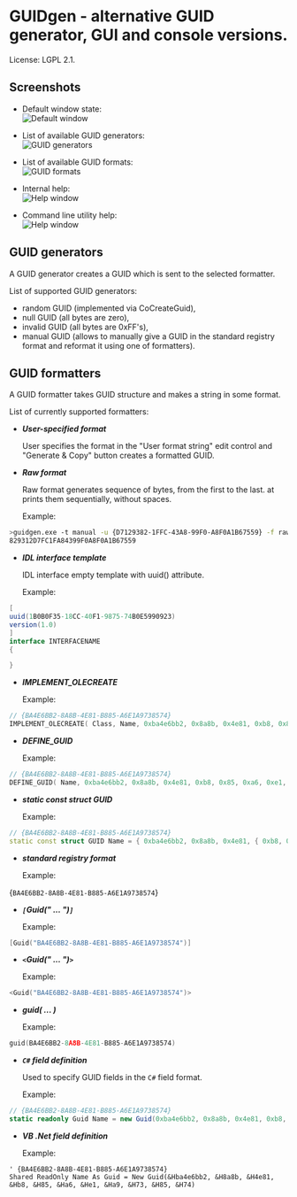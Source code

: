 GUIDgen - alternative GUID generator, GUI and console versions.
===============================================================

License: LGPL 2.1.

Screenshots
-----------------

* Default window state:<br/>
![Default window](https://github.com/duox/guidgen/blob/master/docs/images/screenshot01.png?raw=true)

* List of available GUID generators:<br/>
![GUID generators](https://github.com/duox/guidgen/blob/master/docs/images/screenshot02.png?raw=true)

* List of available GUID formats:<br/>
![GUID formats](https://github.com/duox/guidgen/blob/master/docs/images/screenshot03.png?raw=true)

* Internal help:<br/>
![Help window](https://github.com/duox/guidgen/blob/master/docs/images/screenshot04.png?raw=true)

* Command line utility help:<br/>
![Help window](https://github.com/duox/guidgen/blob/master/docs/images/screenshot05.png?raw=true)

GUID generators
-----------------

A GUID generator creates a GUID which is sent to the selected formatter.

List of supported GUID generators:
- random GUID (implemented via CoCreateGuid),
- null GUID (all bytes are zero),
- invalid GUID (all bytes are 0xFF's),
- manual GUID (allows to manually give a GUID in the standard registry format and reformat it using one of formatters).

GUID formatters
-----------------

A GUID formatter takes GUID structure and makes a string in some format.

List of currently supported formatters:
- ***User-specified format***

  User specifies the format in the "User format string" edit control and "Generate & Copy" button creates a formatted GUID.


- ***Raw format***

  Raw format generates sequence of bytes, from the first to the last. at prints them sequentially, without spaces.

  Example:
```sh
>guidgen.exe -t manual -u {D7129382-1FFC-43A8-99F0-A8F0A1B67559} -f raw
829312D7FC1FA84399F0A8F0A1B67559
```

- ***IDL interface template***

	IDL interface empty template with uuid() attribute. 

	Example:
```csharp
[
uuid(1B0B0F35-18CC-40F1-9875-74B0E5990923)
version(1.0)
]
interface INTERFACENAME
{

}
```

- ***IMPLEMENT_OLECREATE***

    Example:
```cpp
// {BA4E6BB2-8A8B-4E81-B885-A6E1A9738574}
IMPLEMENT_OLECREATE( Class, Name, 0xba4e6bb2, 0x8a8b, 0x4e81, 0xb8, 0x85, 0xa6, 0xe1, 0xa9, 0x73, 0x85, 0x74 );
```


- ***DEFINE_GUID***

    Example:
```cpp
// {BA4E6BB2-8A8B-4E81-B885-A6E1A9738574}
DEFINE_GUID( Name, 0xba4e6bb2, 0x8a8b, 0x4e81, 0xb8, 0x85, 0xa6, 0xe1, 0xa9, 0x73, 0x85, 0x74 );
```


- ***static const struct GUID***

    Example:
```cpp
// {BA4E6BB2-8A8B-4E81-B885-A6E1A9738574}
static const struct GUID Name = { 0xba4e6bb2, 0x8a8b, 0x4e81, { 0xb8, 0x85, 0xa6, 0xe1, 0xa9, 0x73, 0x85, 0x74 } };
```


- ***standard registry format***

    Example:

{```BA4E6BB2-8A8B-4E81-B885-A6E1A9738574```}


- ***`[`Guid(" ... ")`]`***

    Example:
```cpp
[Guid("BA4E6BB2-8A8B-4E81-B885-A6E1A9738574")]
```


- ***`<`Guid(" ... ")`>`***

    Example:
```cpp
<Guid("BA4E6BB2-8A8B-4E81-B885-A6E1A9738574")>
```


- ***guid( ... )***

    Example:
```cpp
guid(BA4E6BB2-8A8B-4E81-B885-A6E1A9738574)
```


- ***`C#` field definition***

    Used to specify GUID fields in the `C#` field format.

    Example:
```csharp
// {BA4E6BB2-8A8B-4E81-B885-A6E1A9738574}
static readonly Guid Name = new Guid(0xba4e6bb2, 0x8a8b, 0x4e81, 0xb8, 0x85, 0xa6, 0xe1, 0xa9, 0x73, 0x85, 0x74);
```

- ***VB .Net field definition***

    Example:
```vbnet
' {BA4E6BB2-8A8B-4E81-B885-A6E1A9738574}
Shared ReadOnly Name As Guid = New Guid(&Hba4e6bb2, &H8a8b, &H4e81, &Hb8, &H85, &Ha6, &He1, &Ha9, &H73, &H85, &H74)
```
